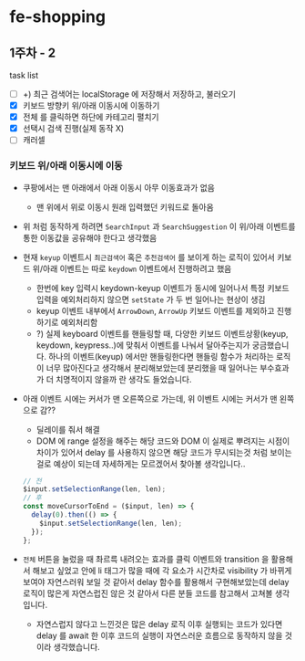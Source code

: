 # fe-shopping

## 1주차 - 2

task list

- [ ] +) 최근 검색어는 localStorage 에 저장해서 저장하고, 불러오기
- [x] 키보드 방향키 위/아래 이동시에 이동하기
- [x] 전체 를 클릭하면 하단에 카테고리 펼치기
- [x] 선택시 검색 진행(실제 동작 X)
- [ ] 캐러셀

### 키보드 위/아래 이동시에 이동

- 쿠팡에서는 맨 아래에서 아래 이동시 아무 이동효과가 없음

  - 맨 위에서 위로 이동시 원래 입력했던 키워드로 돌아옴

- 위 처럼 동작하게 하려면 `SearchInput` 과 `SearchSuggestion` 이 위/아래 이벤트를 통한 이동값을 공유해야 한다고 생각했음

- 현재 `keyup` 이벤트시 `최근검색어` 혹은 `추천검색어` 를 보이게 하는 로직이 있어서 키보드 위/아래 이벤트는 따로 `keydown` 이벤트에서 진행하려고 했음

  - 한번에 key 입력시 keydown-keyup 이벤트가 동시에 일어나서 특정 키보드입력을 예외처리하지 않으면 `setState` 가 두 번 일어나는 현상이 생김
  - keyup 이벤트 내부에서 `ArrowDown`, `ArrowUp` 키보드 이벤트를 제외하고 진행하기로 예외처리함
  - ?) 실제 keyboard 이벤트를 핸들링할 때, 다양한 키보드 이벤트상황(keyup, keydown, keypress..)에 맞춰서 이벤트를 나눠서 달아주는지가 궁금했습니다. 하나의 이벤트(keyup) 에서만 핸들링한다면 핸들링 함수가 처리하는 로직이 너무 많아진다고 생각해서 분리해보았는데 분리했을 때 일어나는 부수효과가 더 치명적이지 않을까 란 생각도 들었습니다.

- 아래 이벤트 시에는 커서가 맨 오른쪽으로 가는데, 위 이벤트 시에는 커서가 맨 왼쪽으로 감??

  - 딜레이를 줘서 해결
  - DOM 에 range 설정을 해주는 해당 코드와 DOM 이 실제로 뿌려지는 시점이 차이가 있어서 delay 를 사용하지 않으면 해당 코드가 무시되는것 처럼 보이는걸로 예상이 되는데 자세하게는 모르겠어서 찾아볼 생각입니다..

  ```js
  // 전
  $input.setSelectionRange(len, len);
  // 후
  const moveCursorToEnd = ($input, len) => {
    delay(0).then(() => {
      $input.setSelectionRange(len, len);
    });
  };
  ```

- `전체` 버튼을 눌렀을 때 촤르륵 내려오는 효과를 클릭 이벤트와 transition 을 활용해서 해보고 싶었고 안에 li 태그가 많을 때에 각 요소가 시간차로 visibility 가 바뀌게 보여야 자연스러워 보일 것 같아서 delay 함수를 활용해서 구현해보았는데 delay 로직이 많은게 자연스럽진 않은 것 같아서 다른 분들 코드를 참고해서 고쳐볼 생각입니다.
  - 자연스럽지 않다고 느낀것은 많은 delay 로직 이후 실행되는 코드가 있다면 delay 를 await 한 이후 코드의 실행이 자연스러운 흐름으로 동작하지 않을 것이라 생각했습니다.
